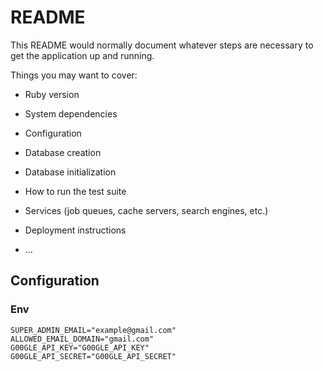 # README

This README would normally document whatever steps are necessary to get the
application up and running.

Things you may want to cover:

* Ruby version

* System dependencies

* Configuration

* Database creation

* Database initialization

* How to run the test suite

* Services (job queues, cache servers, search engines, etc.)

* Deployment instructions

* ...

## Configuration
### Env
```shell
SUPER_ADMIN_EMAIL="example@gmail.com"
ALLOWED_EMAIL_DOMAIN="gmail.com"
G00GLE_API_KEY="G00GLE_API_KEY"
G00GLE_API_SECRET="G00GLE_API_SECRET"
```

